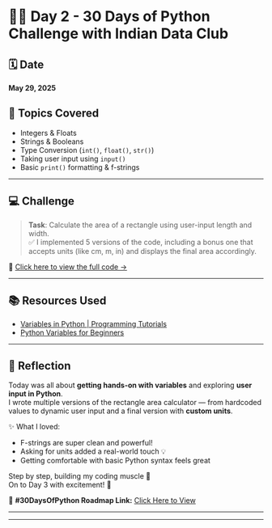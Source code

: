 # 👩‍💻 Day 2 - 30 Days of Python Challenge with Indian Data Club 

## 🗓 Date
**May 29, 2025**

## 🧠 Topics Covered
- Integers & Floats
- Strings & Booleans
- Type Conversion (`int()`, `float()`, `str()`)
- Taking user input using `input()`
- Basic `print()` formatting & f-strings

---

## 💻 Challenge

> **Task**: Calculate the area of a rectangle using user-input length and width.  
> ✅ I implemented 5 versions of the code, including a bonus one that accepts units (like cm, m, in) and displays the final area accordingly.

📁 [Click here to view the full code → ](./Day_02.py)

---

## 📚 Resources Used

- [Variables in Python | Programming Tutorials](https://www.youtube.com/watch?v=8tCe1P_cgoY&list=PLeo1K3hjS3uv5U-Lmlnucd7gqF-3ehIh0&index=3)
- [Python Variables for Beginners](https://youtu.be/LKFrQXaoSMQ?si=3TVlbPgiXBPRBXsI)

---

## 💭 Reflection

Today was all about **getting hands-on with variables** and exploring **user input in Python**.  
I wrote multiple versions of the rectangle area calculator — from hardcoded values to dynamic user input and a final version with **custom units**.

✨ What I loved:
- F-strings are super clean and powerful!
- Asking for units added a real-world touch 💡
- Getting comfortable with basic Python syntax feels great

Step by step, building my coding muscle 💪  
On to Day 3 with excitement! 🚀

📒 **#30DaysOfPython Roadmap Link:** [Click Here to View](https://indiandataclub.notion.site/30DaysOfPython-1f9a16c0422f8074bf29eee315a6802a)

---
---
